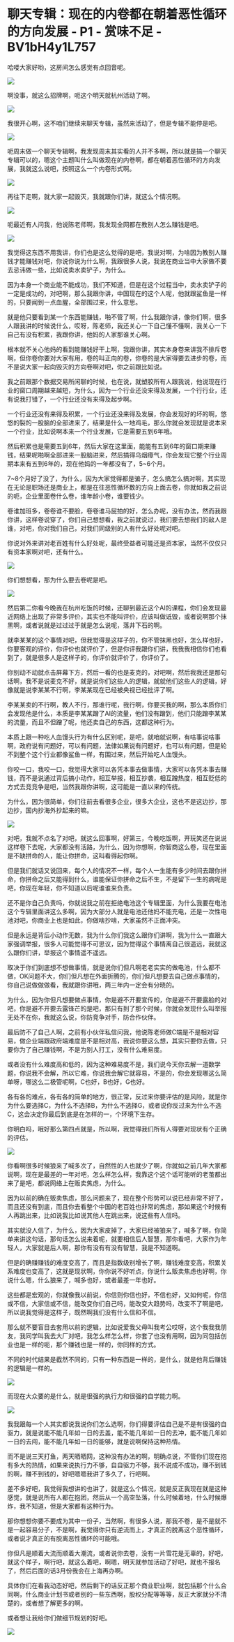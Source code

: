 # 聊天专辑：现在的内卷都在朝着恶性循环的方向发展 - P1 - 赏味不足 - BV1bH4y1L757

哈喽大家好哟，这房间怎么感觉有点回音呢。

![](img/b570ed0a9b1d4422f4068a187c8e7575_1.png)

啊没事，就这么招牌啊，呃这个明天就杭州活动了啊。

![](img/b570ed0a9b1d4422f4068a187c8e7575_3.png)

我很开心啊，这不咱们继续来聊天专辑，虽然来活动了，但是专辑不能停是吧。

![](img/b570ed0a9b1d4422f4068a187c8e7575_5.png)

呃周末做一个聊天专辑啊，我发现周末其实看的人并不多啊，所以就是搞一个聊天专辑可以的，嗯这个主题叫什么叫做现在的内卷啊，都在朝着恶性循环的方向发展，我就这么说吧，按照这么一个内卷形式啊。



![](img/b570ed0a9b1d4422f4068a187c8e7575_7.png)

再往下走啊，就大家一起毁灭，我就跟你们讲，就这么个情况啊。

![](img/b570ed0a9b1d4422f4068a187c8e7575_9.png)

呃最近有人问我，他说陈老师啊，我发现全网都在教别人怎么赚钱是吧。

![](img/b570ed0a9b1d4422f4068a187c8e7575_11.png)

我觉得这东西不用我讲，你们也是这么觉得的是吧，我说对啊，为啥因为教别人赚钱才能赚钱对吧，你说你说为什么啊，我跟很多人说，我说在商业当中大家做不要去忌讳做一些，比如说卖水卖铲子，为什么。

因为本身一个商业能不能成功，我们不知道，但是在这个过程当中，卖水卖铲子的一定是成功的，对吧啊，那么我跟你讲，中国现在的这个人呢，他就跟鲨鱼是一样的，只要闻到一点血腥，全部围过来，什么意思。

就是他只要看到某一个东西能赚钱，啪不管了啊，什么我跟你讲，像你们啊，很多人跟我讲的时候说什么，哎呀，陈老师，我还关心一下自己懂不懂啊，我关心一下自己有没有积累，我跟你讲，他妈的人家那谁关心啊。

根本就不关心他妈的看到能赚钱好干上啊，我跟你讲，其实本身卷来讲我不排斥卷啊，但你卷你要对大家有用，卷的叫正向的卷，你卷的是大家得要去进步的卷，而不是说大家一起向毁灭的方向卷啊对吧，你之前跟比如说。

我之前跟那个数据交易所闲聊的时候，也在说，就塑胶所有人跟我说，他说现在行业的窗口周期越来越短，为什么，因为一个行业还没来得及发展，一个行行业，还有说我打错了，一个行业还没有来得及起步啊。

一个行业还没有来得及积累，一个行业还没来得及发展，你会发现好的坏的啊，悠悠的裂的一股脑的全部进来了，结果是什么一地鸡毛，那么你就会发现就是说本来一个行业，比如说啊本来一个行业发展，它是需要五到6年哦。

然后积累也是需要五到6年，然后大家在这里面，能能有五到6年的窗口期来赚钱，结果呢啪啊全部进来一股脑进来，然后搞得乌烟瘴气，你会发现它整个行业周期本来有五到6年的，现在他妈的一年都没有了，5~6个月。

7~8个月好了没了，为什么，因为大家觉得都是骗子，怎么搞怎么搞对啊，其实现在无论是职场还是商业上，都是在往恶性循环数的方向上面去卷，你就如我之前说的呃，企业里面卷什么卷，谁年龄小卷，谁要钱少。

卷谁加班多，卷卷谁不要脸，卷卷谁马屁拍的好，怎么办呢，没有办法，然而我跟你讲，这样卷说穿了，你们自己想想看，我之前就说过，我们要去想我们的敌人是谁，对吧，你对我们自己，对我们同级别的人有什么好处呢对吧。

你说对外来讲对老百姓有什么好处呢，最终受益者可能还是资本家，当然不仅仅只有资本家啊对吧，还有什么。

![](img/b570ed0a9b1d4422f4068a187c8e7575_13.png)

你们想想看，那为什么要去卷呢是吧。

![](img/b570ed0a9b1d4422f4068a187c8e7575_15.png)

然后第二你看今晚我在杭州吃饭的时候，还聊到最近这个AI的课程，你们会发现最近网络上出现了非常多评价，其实也不能叫评价，应该叫做诋毁，或者说啊那个抹黑啊，或者说就是过过过于就是怎么说呢，落井下石的啊。

就李某某的这个事情对吧，但我觉得是这样子的，你不管抹黑也好，怎么样也好，你要客观的评价，你评价也就评价了，但是你评我跟你们讲，我我我相信你们也看到了，就是很多人是这样子的，你评价就评价了，你评价了。

你别动不动就点击屏幕下方，然后一看的也是麦克的，对吧啊，然后我我还是那句话啊，我不是说麦克不好，就是说你们这些人的逻辑，就就他们这些人的逻辑，好像就是说李某某不行啊，李某某现在已经被央视已经批评了啊。

李某某卖的不行啊，教人不行，那谁行呢，我行啊，你要买我的啊，那么本质你们会发现他是什么，本质是李某某蹭了AI的流量，他们没有蹭到，他们只能蹭李某某的流量，而且不但蹭了呢，他还卖自己的东西，这都这种行为。

本质上跟一种吃人血馒头行为有什么区别呢，是吧，就咱就说啊，有啥事说啥事啊，政府说有问题好，可以有问题，法律如果说有问题好，也可以有问题，但是轮不到整个这个行业都像鲨鱼一样，有围过来，然后开始吃人血馒头。

你咬一口，我咬一口，我觉得大家可以各凭本事去做事情，大家可以各凭本事去赚钱，而不是说通过背后搞小动作，相互举报，相互抄袭，相互蹭热度，相互贬低的方式去竞竞争是吧，当然我跟你讲啊，这可能是一直以来的传统。

为什么，因为很简单，你们往前去看很多企业，很多大企业，这也不是这边抄，那边抄，国内抄海外抄起来的嘛。

![](img/b570ed0a9b1d4422f4068a187c8e7575_17.png)

对吧，我就不点名了对吧，就这么回事啊，好第三，今晚吃饭啊，开玩笑还在说说这样卷下去呢，大家都没有活路，为什么，因为你想啊，你智商这么卷，现在里面是不缺拼命的人，能让你拼命，这叫看得起你啊。

但是我们就话又说回来，每个人的情况不一样，每个人一生能有多少时间去跟你拼命，你拼命之后又能得到什么，谁能保证你拼命之后不生，不是留下一生的病呢是吧，你现在年轻，你不知道以后呢谁谁来负责。

还不是你自己负责吗，你就说我之前在拒绝电池这个专辑里面，为什么我要在电池这个专辑里面讲这么多啊，因为大部分人就是电池还他妈不能充电，还是一次性电池对吧，你商业上也是如此，你做啥抄啥，大家虽然不正面冲突。

但是永远是背后小动作无数，我为什么你们我这么跟你们讲啊，我为什么一直跟大家强调举报，很多人可能觉得不可思议，因为觉得这个事情离自己很遥远，我就这么跟你们讲，举报这个事情遥不遥远。

取决于你们到底想不想做事情，就是说你们但凡啊老老实实的做电池，什么都不做，OK问题不大，你们但凡想在外面折腾的，你们但凡想要去自己做点事情的，你自己说做做做看，我就跟你讲哦，两三年内一定会有分晓的。

为什么，因为你但凡想要做点事情，你是避不开要宣传的，你是避不开要露脸的对吧，你是避不开要去露锋芒的是吧，那只有到了那个时候，你就会发现什么叫举报无处不在你，我就这么说，你防竞争对手，防合作伙伴。

最后防不了自己人啊，之前有小伙伴私信问我，他说陈老师做C端是不是相对容易，做企业端跟政府端难度是不是相对高，我说你要这么想，其实只要你去做，只要你为了自己赚钱啊，不是为别人打工，没有什么难易度。

或者没有什么难度高和低的，因为这种难易度不是，我们说今天你去解一道数学题，你说我不会解，所以它难，你说我会解它就容易，不是的，你会发现哪这么简单呀，哪这么二极管呢啊，C也好，B也好，G也好。

各有各的难点，各有各的简单的地方，很正常，反过来你要评估的是风险，就是你为什么要选择C，为什么不选择B，为什么不选择G，或者说你反过来为什么不选C，这会决定你最后到底是在怎样的一，个环境下生存。

你明白吗，哦好那么第四点就是，所以啊，我觉得我们所有人得要对现状有个正确的评估。

![](img/b570ed0a9b1d4422f4068a187c8e7575_19.png)

你看啊很多时候狼来了喊多次了，自然性的人也就少了啊，你就如之前几年大家都说啊，现在是最差的一年对吧，怎么样怎么样，我靠这个这个话可能听的老茧都出来了是吧，都说网络上在贩卖焦虑，为什么。

因为以前的确在贩卖焦虑，那么问题来了，现在整个形势可以说已经非常不好了，而且还没有到底，而且你去看整个中国的老百姓也非常的焦虑，那如果这个时候有人再跳出来，比如说我比如说其他人在跳出来，说这些有人信吗。

其实就没人信了，为什么，因为大家皮掉了，大家已经被狼来了，喊多了啊，你简单来讲这句话，那句话怎么说来着呢，就要相信后人智慧，那你看吧，大家作为年轻人，大家就是后人啊，那你有没有有没有智慧，我是不知道啊。

但是的确赚赚钱的难度变高了，而且是指数级别增长了啊，赚钱难度变高，积累关系难度也变高了，这就是现状啊，你你说不好听点，你说什么贩卖焦虑也好啊，你说什么嗯，什么狼来了，喊多也好，或者最差一年也好。

这些都是宏观的，你就像我以前说，你信则你信也好，不信也好，又如何呢，你信或不信，大家信或不信，能改变你们自己吗，能改变大趋势吗，改变不了啊是吧，所以说我觉得是这样子，既然啊我们没有什么信和不信。

那么就不要盲目去套用以前的逻辑，比如说爱我父母叫我考公哎呀，这个我我我朋友，我同学叫我去大厂对吧，我怎么样怎么样，你套了也没有用啊，因为同包括创业也是一样的呃，那个赚钱也是一样的，你同样的方式。

不同的时代结果是截然不同的，只有一种东西是一样的，是什么，就是他背后赚钱的逻辑是一样的。

![](img/b570ed0a9b1d4422f4068a187c8e7575_21.png)

而现在大众要的是什么，就是很强的执行力和很强的自学能力啊。

![](img/b570ed0a9b1d4422f4068a187c8e7575_23.png)

我我跟每一个人其实都说我说你们怎么选啊，你们得要评估自己是不是有很强的自驱力，就是说能不能几年如一日的去盖，能不能几年如一日的去冲，能不能几年如一日的去闯，能不能几年如一日的能够，就是说啊保持这种热情。

而不是说三天打鱼，两天晒晒网，这种没有办法的啊，明确点说，不管你们现在抱有多大的热情，如果来说执行力不够，自自驱力不够，我不说成不成功，赚不到钱的啊，赚不到钱的，好吧嗯嗯我讲了多久了，行吧啊。

差不多好吧，我觉得我想讲的也讲了，就是这么个情况，就是反正我现在就是这种感觉，就是说所有人都在抱团，然后从一个高空坠落，什么时候着地，什么时候爆炸，我不知道，但是大家都有这种行为。

那你想想你要不要成为其中一份子，当然啊，有很多人说，那我不卷，是不是就不是一起容易分子，不是啊，我觉得你只有逆流而上，才真正的脱离这个恶性循环，或者说才真正的有脱离恶性循环的可能哦。

你但凡是顺着大流而顺着大潮流，或者说你去卷，没有一片雪花是无辜的，好吧，就这个样子，啊行吧，就这么着吧，啊嗯，明天就参加活动了好吧，就也不报名了，然后后面的话3月份我会在上海再办啊。

具体你们在看我动态好吧，然后剩下的话反正那个商业职业啊，就包括那个什么合同啊，什么商业计划书或者别的一些东西啊，股权分配等等等，反正大家就分不清楚的，或者想了解更多的啊。

或者想让我给你们做细节规划的好吧。

![](img/b570ed0a9b1d4422f4068a187c8e7575_25.png)